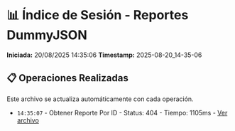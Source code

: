 # 📊 Índice de Sesión - Reportes DummyJSON

**Iniciada:** 20/08/2025 14:35:06
**Timestamp:** 2025-08-20_14-35-06

## 📋 Operaciones Realizadas

Este archivo se actualiza automáticamente con cada operación.
- `14:35:07` - Obtener Reporte Por ID - Status: 404 - Tiempo: 1105ms - [Ver archivo](obtener_reporte_por_id_01_2025-08-20_14-35-06.json)

